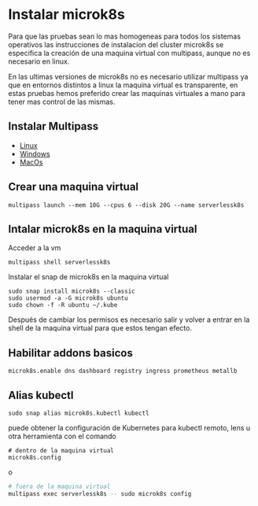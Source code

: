 # Instalar microk8s

Para que las pruebas sean lo mas homogeneas para todos los sistemas operativos
las instrucciones de instalacion del cluster microk8s se especifica la creación de una maquina virtual 
con multipass, aunque no es necesario en linux. 

En las ultimas versiones de microk8s no es necesario utilizar multipass ya que en entornos distintos a linux
la maquina virtual es transparente, en estas pruebas hemos preferido crear las maquinas virtuales a mano
para tener mas control de las mismas.

## Instalar Multipass
 - [Linux](https://multipass.run/docs/installing-on-linux)
 - [Windows](https://multipass.run/docs/installing-on-windows)
 - [MacOs](https://multipass.run/docs/installing-on-macos)

## Crear una maquina virtual

```shell
multipass launch --mem 10G --cpus 6 --disk 20G --name serverlessk8s
```

## Intalar microk8s en la maquina virtual

Acceder a la vm 
```shell
multipass shell serverlessk8s
```

Instalar el snap de microk8s en la maquina virtual
```shell
sudo snap install microk8s --classic
sudo usermod -a -G microk8s ubuntu
sudo chown -f -R ubuntu ~/.kube

```
Después de cambiar los permisos es necesario salir y volver a entrar en la shell de la maquina virtual para que estos tengan efecto.

## Habilitar addons basicos

```shell
microk8s.enable dns dashboard registry ingress prometheus metallb
```

## Alias kubectl

```shell
sudo snap alias microk8s.kubectl kubectl
```

puede obtener la configuración de Kubernetes para kubectl remoto, lens u otra herramienta con el comando

```shell
# dentro de la maquina virtual
microk8s.config
```
o 
```bash
# fuera de la maquina virtual
multipass exec serverlessk8s -- sudo microk8s config 
```

